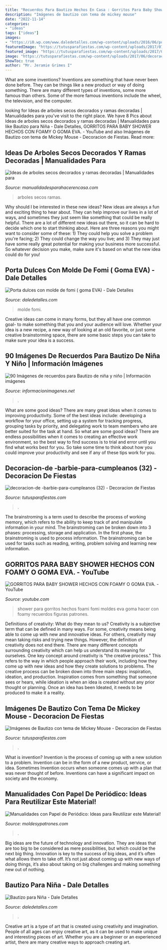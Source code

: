 ```yaml
---
title: "Recuerdos Para Bautizo Hechos En Casa : Gorritos Para Baby Shower Hechos Con Foamy O Goma Eva."
description: "Imágenes de bautizo con tema de mickey mouse"
date: "2022-11-14"
categories:
- "ideas"
tags: ["ideas"]
images:
- "https://i0.wp.com/www.daledetalles.com/wp-content/uploads/2016/06/porta-dulces-4.jpg"
featuredImage: "https://tutusparafiestas.com/wp-content/uploads/2017/07/imagenes-de-bautizo-con-tema-de-mickey-mouse-11.jpg"
featured_image: "https://tutusparafiestas.com/wp-content/uploads/2017/06/decoracion-de-barbie-para-cumpleanos-32.jpg"
image: "https://tutusparafiestas.com/wp-content/uploads/2017/06/decoracion-de-barbie-para-cumpleanos-32.jpg"
ShowToc: true
author: "Mr. Jeramie Grimes I"
---
```



What are some inventions?
Inventions are something that have never been done before. They can be things like a new product or way of doing something. There are many different types of inventions, some more famous than others. Some of the more famous inventions include the wheel, the television, and the computer.

	

		
looking for Ideas de arboles secos decorados y ramas decoradas | Manualidades para you've visit to the right place. We have 8 Pics about Ideas de arboles secos decorados y ramas decoradas | Manualidades para like Bautizo para Niña - Dale Detalles, GORRITOS PARA BABY SHOWER HECHOS CON FOAMY O GOMA EVA. - YouTube and also Imágenes de Bautizo con tema de Mickey Mouse - Decoracion de Fiestas. Read more:
		
    
## Ideas De Arboles Secos Decorados Y Ramas Decoradas | Manualidades Para

<img loading=lazy src="https://manualidadesparahacerencasa.com/wp-content/uploads/2017/03/arboles-secos-decorados-para-baby-shower.jpg" onerror="this.onerror=null;this.src='https://tse4.mm.bing.net/th?id=OIP.vlwNrKUrk8PPyu-zo4vmGQAAAA&amp;pid=15.1';" alt="Ideas de arboles secos decorados y ramas decoradas | Manualidades para">

_Source: manualidadesparahacerencasa.com_

>arboles secos ramas. 

	

Why should I be interested in these new ideas?
New ideas are always a fun and exciting thing to hear about. They can help improve our lives in a lot of ways, and sometimes they just seem like something that could be really helpful. There are a lot of different new ideas out there, so it can be hard to decide which one to start thinking about. Here are three reasons you might want to consider some of these: 1) They could help you solve a problem you're facing; 2) They could change the way you live; and 3) They may just have some really great potential for making your business more successful. So whatever decision you make, make sure it's based on what the new idea could do for you!

    
## Porta Dulces Con Molde De Fomi ( Goma EVA) - Dale Detalles

<img loading=lazy src="https://i0.wp.com/www.daledetalles.com/wp-content/uploads/2016/06/porta-dulces-4.jpg" onerror="this.onerror=null;this.src='https://tse4.mm.bing.net/th?id=OIP.fL7JQ66MgZ9IZV_XEgK_ygHaJ4&amp;pid=15.1';" alt="Porta dulces con molde de fomi ( goma EVA) - Dale Detalles">

_Source: daledetalles.com_

>molde fomi. 

	

Creative ideas can come in many forms, but they all have one common goal- to make something that you and your audience will love. Whether your idea is a new recipe, a new way of looking at an old favorite, or just some creative brainstorming space, there are some basic steps you can take to make sure your idea is a success.

    
## 90 Imágenes De Recuerdos Para Bautizo De Niña Y Niño | Información Imágenes

<img loading=lazy src="https://informacionimagenes.net/wp-content/uploads/2016/12/bau-19-500x669.jpg" onerror="this.onerror=null;this.src='https://tse1.mm.bing.net/th?id=OIP.3sga_EWO73zPrDfXFktnQgHaJ6&amp;pid=15.1';" alt="90 Imágenes de recuerdos para Bautizo de niña y niño | Información imágenes">

_Source: informacionimagenes.net_

>. 

	

What are some good ideas?
There are many great ideas when it comes to improving productivity. Some of the best ideas include: developing a workflow for your office, setting up a system for tracking progress, grouping tasks by priority, and delegating work to team members who are better suited for the task at hand. So what are some good ideas? There are endless possibilities when it comes to creating an effective work environment, so the best way to find success is to trial and error until you find what works best for you. So take some time to think about how you could improve your productivity and see if any of these tips work for you.

    
## Decoracion-de -barbie-para-cumpleanos (32) - Decoracion De Fiestas

<img loading=lazy src="https://tutusparafiestas.com/wp-content/uploads/2017/06/decoracion-de-barbie-para-cumpleanos-32.jpg" onerror="this.onerror=null;this.src='https://tse1.mm.bing.net/th?id=OIP.S8GEoXJ_Q2ZmCPMIbmilvgHaJ6&amp;pid=15.1';" alt="decoracion-de -barbie-para-cumpleanos (32) - Decoracion de Fiestas">

_Source: tutusparafiestas.com_

>. 

	

The brainstroming is a term used to describe the process of working memory, which refers to the ability to keep track of and manipulate information in your mind. The brainstroming can be broken down into 3 phases: processing, storage and application. In the first phase, the brainstroming is used to process information. The brainstroming can be used for tasks such as reading, writing, problem solving and learning new information.

    
## GORRITOS PARA BABY SHOWER HECHOS CON FOAMY O GOMA EVA. - YouTube

<img loading=lazy src="http://i.ytimg.com/vi/-igWmJ1dyrI/maxresdefault.jpg" onerror="this.onerror=null;this.src='https://tse3.mm.bing.net/th?id=OIP.SETl_zErut0QEFP15ckPmAHaEK&amp;pid=15.1';" alt="GORRITOS PARA BABY SHOWER HECHOS CON FOAMY O GOMA EVA. - YouTube">

_Source: youtube.com_

>shower para gorritos hechos foami fomi moldes eva goma hacer con foamy recuerdos figuras patrones. 

	

Definitions of creativity: What do they mean to us?
Creativity is a subjective term that can be defined in many ways. For some, creativity means being able to come up with new and innovative ideas. For others, creativity may mean taking risks and trying new things. However, the definition of creativity does not end there. There are many different concepts surrounding creativity which can help us understand its meaning for ourselves.
One key concept around creativity is "the creative process." This refers to the way in which people approach their work, including how they come up with new ideas and how they create solutions to problems. The creative process can be broken down into three main steps: inspiration, ideation, and production. Inspiration comes from something that someone sees or hears, while ideation is when an idea is created without any prior thought or planning. Once an idea has been Ideated, it needs to be produced to make it a reality.

    
## Imágenes De Bautizo Con Tema De Mickey Mouse - Decoracion De Fiestas

<img loading=lazy src="https://tutusparafiestas.com/wp-content/uploads/2017/07/imagenes-de-bautizo-con-tema-de-mickey-mouse-11.jpg" onerror="this.onerror=null;this.src='https://tse2.mm.bing.net/th?id=OIP.Tr_KR4dME1Tm3gAWlThBOgHaJ4&amp;pid=15.1';" alt="Imágenes de Bautizo con tema de Mickey Mouse - Decoracion de Fiestas">

_Source: tutusparafiestas.com_

>. 

	

What is invention?
Invention is the process of coming up with a new solution to a problem. Invention can be in the form of a new product, service, or idea. Sometimes Invention occurs when someone comes up with a plan that was never thought of before. Inventions can have a significant impact on society and the economy.

    
## Manualidades Con Papel De Periódico: Ideas Para Reutilizar Este Material!

<img loading=lazy src="https://moldesypatrones.com/wp-content/uploads/manualiadades-con-papel-periodico-6.jpg" onerror="this.onerror=null;this.src='https://tse3.mm.bing.net/th?id=OIP.o1dguOn4Hehq35zC87wx7wHaJ3&amp;pid=15.1';" alt="Manualidades con Papel de Periódico: Ideas para Reutilizar este Material!">

_Source: moldesypatrones.com_

>. 

	

Big ideas are the future of technology and innovation. They are ideas that are too big to be considered as mere possibilities, but which could be the next big thing. Innovation is key to the success of big ideas, and it’s often what allows them to take off. It’s not just about coming up with new ways of doing things, it’s also about taking on big challenges and making something new out of nothing.

    
## Bautizo Para Niña - Dale Detalles

<img loading=lazy src="https://i2.wp.com/www.daledetalles.com/wp-content/uploads/2016/02/17-2.jpg" onerror="this.onerror=null;this.src='https://tse1.mm.bing.net/th?id=OIP.WieYBZsteGgstO5tuVfkHwHaLH&amp;pid=15.1';" alt="Bautizo para Niña - Dale Detalles">

_Source: daledetalles.com_

>. 

	

Creative art is a type of art that is created using creativity and imagination. People of all ages can enjoy creative art, as it can be used to make unique and interesting pieces of art. Whether you are a beginner or an experienced artist, there are many creative ways to approach creating art.

